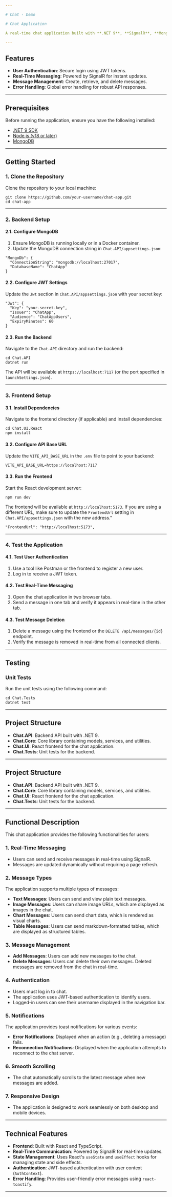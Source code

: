 ```yaml
---

# Chat - Demo

# Chat Application

A real-time chat application built with **.NET 9**, **SignalR**, **MongoDB**, and **JWT Authentication**. This application supports user authentication, real-time messaging, and message management.

---
```


## **Features**
- **User Authentication**: Secure login using JWT tokens.
- **Real-Time Messaging**: Powered by SignalR for instant updates.
- **Message Management**: Create, retrieve, and delete messages.
- **Error Handling**: Global error handling for robust API responses.

---

## **Prerequisites**
Before running the application, ensure you have the following installed:
- [.NET 9 SDK](https://dotnet.microsoft.com/download/dotnet/9.0)
- [Node.js (v18 or later)](https://nodejs.org/)
- [MongoDB](https://www.mongodb.com/try/download/community)

---

## **Getting Started**

### **1. Clone the Repository**
Clone the repository to your local machine:

```
git clone https://github.com/your-username/chat-app.git
cd chat-app

```

---

### **2. Backend Setup**

#### **2.1. Configure MongoDB**
1. Ensure MongoDB is running locally or in a Docker container.
2. Update the MongoDB connection string in `Chat.API/appsettings.json`:

```
"MongoDb": {
  "ConnectionString": "mongodb://localhost:27017",
  "DatabaseName": "ChatApp"
}

```

#### **2.2. Configure JWT Settings**
Update the `Jwt` section in `Chat.API/appsettings.json` with your secret key:

```
"Jwt": {
  "Key": "your-secret-key",
  "Issuer": "ChatApp",
  "Audience": "ChatAppUsers",
  "ExpiryMinutes": 60
}

```

#### **2.3. Run the Backend**
Navigate to the `Chat.API` directory and run the backend:

```
cd Chat.API
dotnet run

```
The API will be available at `https://localhost:7117` (or the port specified in `launchSettings.json`).

---

### **3. Frontend Setup**

#### **3.1. Install Dependencies**
Navigate to the frontend directory (if applicable) and install dependencies:

```
cd Chat.UI.React
npm install

```

#### **3.2. Configure API Base URL**
Update the `VITE_API_BASE_URL` in the `.env` file to point to your backend:

```
VITE_API_BASE_URL=https://localhost:7117

```

#### **3.3. Run the Frontend**
Start the React development server:

```
npm run dev

```
The frontend will be available at `http://localhost:5173`. If you are using a different URL, make sure to update the `FrontendUrl` setting in `Chat.API/appsettings.json` with the new address."

```
"FrontendUrl": "http://localhost:5173",

```

---

### **4. Test the Application**

#### **4.1. Test User Authentication**
1. Use a tool like Postman or the frontend to register a new user.
2. Log in to receive a JWT token.

#### **4.2. Test Real-Time Messaging**
1. Open the chat application in two browser tabs.
2. Send a message in one tab and verify it appears in real-time in the other tab.

#### **4.3. Test Message Deletion**
1. Delete a message using the frontend or the `DELETE /api/messages/{id}` endpoint.
2. Verify the message is removed in real-time from all connected clients.

---

## **Testing**

### **Unit Tests**
Run the unit tests using the following command:

```
cd Chat.Tests
dotnet test

```

---

## **Project Structure**
- **Chat.API**: Backend API built with .NET 9.
- **Chat.Core**: Core library containing models, services, and utilities.
- **Chat.UI**: React frontend for the chat application.
- **Chat.Tests**: Unit tests for the backend.

---

## **Project Structure**
- **Chat.API**: Backend API built with .NET 9.
- **Chat.Core**: Core library containing models, services, and utilities.
- **Chat.UI**: React frontend for the chat application.
- **Chat.Tests**: Unit tests for the backend.

---

## **Functional Description**

This chat application provides the following functionalities for users:

### **1. Real-Time Messaging**
- Users can send and receive messages in real-time using SignalR.
- Messages are updated dynamically without requiring a page refresh.

### **2. Message Types**
The application supports multiple types of messages:
- **Text Messages**: Users can send and view plain text messages.
- **Image Messages**: Users can share image URLs, which are displayed as images in the chat.
- **Chart Messages**: Users can send chart data, which is rendered as visual charts.
- **Table Messages**: Users can send markdown-formatted tables, which are displayed as structured tables.

### **3. Message Management**
- **Add Messages**: Users can add new messages to the chat.
- **Delete Messages**: Users can delete their own messages. Deleted messages are removed from the chat in real-time.

### **4. Authentication**
- Users must log in to chat.
- The application uses JWT-based authentication to identify users.
- Logged-in users can see their username displayed in the navigation bar.

### **5. Notifications**
The application provides toast notifications for various events:
- **Error Notifications**: Displayed when an action (e.g., deleting a message) fails.
- **Reconnection Notifications**: Displayed when the application attempts to reconnect to the chat server.

### **6. Smooth Scrolling**
- The chat automatically scrolls to the latest message when new messages are added.

### **7. Responsive Design**
- The application is designed to work seamlessly on both desktop and mobile devices.

---

## **Technical Features**
- **Frontend**: Built with React and TypeScript.
- **Real-Time Communication**: Powered by SignalR for real-time updates.
- **State Management**: Uses React's `useState` and `useEffect` hooks for managing state and side effects.
- **Authentication**: JWT-based authentication with user context (`AuthContext`).
- **Error Handling**: Provides user-friendly error messages using `react-toastify`.

---